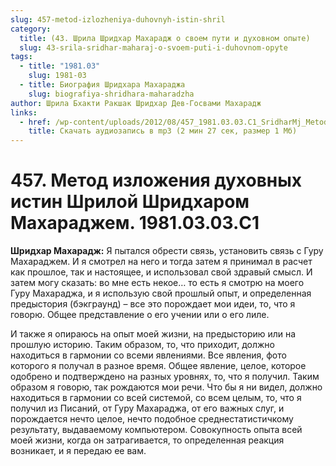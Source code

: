 ```yaml
---
slug: 457-metod-izlozheniya-duhovnyh-istin-shril
category:
  title: (43. Шрила Шридхар Махарадж о своем пути и духовном опыте)
  slug: 43-srila-sridhar-maharaj-o-svoem-puti-i-duhovnom-opyte
tags:
  - title: "1981.03"
    slug: 1981-03
  - title: Биография Шридхара Махараджа
    slug: biografiya-shridhara-maharadzha
author: Шрила Бхакти Ракшак Шридхар Дев-Госвами Махарадж
links:
  - href: /wp-content/uploads/2012/08/457_1981.03.03.C1_SridharMj_Metod_izlozheniya_duhovnyh_istin_Shriloy_Sridharom_Maharajem.mp3
    title: Скачать аудиозапись в mp3 (2 мин 27 сек, размер 1 Мб)
---
```


# 457. Метод изложения духовных истин Шрилой Шридхаром Махараджем. 1981.03.03.C1

**Шридхар Махарадж:** Я пытался обрести связь, установить связь с Гуру Махараджем. И я смотрел на него и тогда затем я принимал в расчет как прошлое, так и настоящее, и использовал свой здравый смысл. И затем могу сказать: во мне есть некое… то есть я смотрю на моего Гуру Махараджа, и я использую свой прошлый опыт, и определенная предыстория (бэкграунд) – все это порождает мои идеи, то, что я говорю. Общее представление о его учении или о его лиле.

И также я опираюсь на опыт моей жизни, на предысторию или на прошлую историю. Таким образом, то, что приходит, должно находиться в гармонии со всеми явлениями. Все явления, фото которого я получал в разное время. Общее явление, целое, которое одобрено и подтверждено на разных уровнях, то, что я получил. Таким образом я говорю, так рождаются мои речи. Что бы я ни видел, должно находиться в гармонии со всей системой, со всем целым, то, что я получил из Писаний, от Гуру Махараджа, от его важных слуг, и порождается нечто целое, нечто подобное среднестатистичкому результату, выдаваемому компьютером. Совокупность опыта всей моей жизни, когда он затрагивается, то определенная реакция возникает, и я передаю ее вам.

